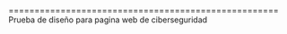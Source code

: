 ====================================================
Prueba de diseño para pagina web de ciberseguridad
